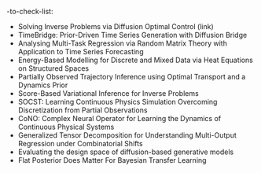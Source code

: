 -to-check-list:

- Solving Inverse Problems via Diffusion Optimal Control (link)
-  TimeBridge: Prior-Driven Time Series Generation with Diffusion Bridge
-  Analysing Multi-Task Regression via Random Matrix Theory with Application to Time Series Forecasting
-  Energy-Based Modelling for Discrete and Mixed Data via Heat Equations on Structured Spaces
-  Partially Observed Trajectory Inference using Optimal Transport and a Dynamics Prior
-  Score-Based Variational Inference for Inverse Problems
-  SOCST: Learning Continuous Physics Simulation Overcoming Discretization from Partial Observations
-  CoNO: Complex Neural Operator for Learning the Dynamics of Continuous Physical Systems
-  Generalized Tensor Decomposition for Understanding Multi-Output Regression under Combinatorial Shifts
-  Evaluating the design space of diffusion-based generative models
-  Flat Posterior Does Matter For Bayesian Transfer Learning